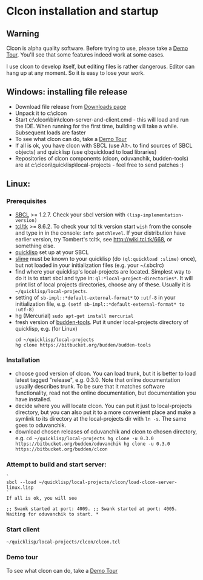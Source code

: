 Clcon <TRUNK> installation and startup 
==============

Warning
-------
Clcon is alpha quality software. Before trying to use, please take a [Demo Tour](demo-tour.md). 
You'll see that some features indeed work at some cases. 

I use clcon to develop itself, but editing files is rather dangerous. Editor can hang up at any moment. 
So it is easy to lose your work. 

Windows: installing file release
----------
- Download file release from [Downloads page](https://bitbucket.org/budden/clcon/downloads)
- Unpack it to c:\clcon
- Start c:\clcon\bin\clcon-server-and-client.cmd - this will load and run the IDE. When running for the first time, building will take a while. Subsequent loads are faster
- To see what clcon can do, take a [Demo Tour](demo-tour.md)
- If all is ok, you have clcon with SBCL (use Alt-. to find sources of SBCL objects) and quicklisp (use ql:quickload to load libraries)
- Repositories of clcon components (clcon, oduvanchik, budden-tools) are at c:\clcon\quicklisp\local-projects - feel free to send patches :)

Linux: 
-----------

### Prerequisites
- [SBCL](http://www.sbcl.org/platform-table.html) >= 1.2.7. Check your sbcl version with `(lisp-implementation-version)`
- [tcl/tk](http://tcl.tk) >= 8.6.2. To check your tcl tk version start `wish` from the console and type in in the console: `info patchlevel`. If your distribution have earlier version, try Tombert's tcltk, see http://wiki.tcl.tk/668, or something else.
- [quicklisp](https://www.quicklisp.org/beta/) set up at your SBCL
- [slime](https://common-lisp.net/project/slime/) must be known to your quicklisp (do `(ql:quickload :slime)` once), but not loaded in your initialization files (e.g. your ~/.sbclrc)
- find where your quicklisp's local-projects are located. Simplest way to do it is to start sbcl and type in: `ql:*local-project-directories*`. It will print list of local projects directories, choose any of these. Usually it is `~/quicklisp/local-projects`.
- setting of `sb-impl::*default-external-format*` to `:utf-8` in your initialization file, e.g. 
    ```(setf sb-impl::*default-external-format* to :utf-8)```
- hg (Mercurial) 
    ```sudo apt-get install mercurial```
- fresh version of [budden-tools](https://bitbucket.org/budden/budden-tools). Put it under local-projects directory of quicklisp, e.g. (for Linux)
    ```
    cd ~/quicklisp/local-projects
    hg clone https://bitbucket.org/budden/budden-tools
    ```  

### Installation
- choose good version of clcon. You can load trunk, but it is better to load latest tagged "release", e.g. 0.3.0. Note that online documentation usually describes trunk. To be sure that it matches software functionality, read not the online documentation, but documentation you have installed. 
- decide where you will locate clcon. You can put it just to local-projects directory, but you can also put it to a more convenient place and make a symlink to its directory at the local-projects dir with `ln -s`. The same goes to oduvanchik. 
- download chosen releases of oduvanchik and clcon to chosen directory, e.g.
    `
    cd ~/quicklisp/local-projects
    hg clone -u 0.3.0 https://bitbucket.org/budden/oduvanchik
    hg clone -u 0.3.0 https://bitbucket.org/budden/clcon
    `


### Attempt to build and start server: 
    `
    sbcl --load ~/quicklisp/local-projects/clcon/load-clcon-server-linux.lisp
    `
    If all is ok, you will see 
   `
   ;; Swank started at port: 4009.
   ;; Swank started at port: 4005.
   Waiting for oduvanchik to start.
   *
   `

### Start client
   
   `~/quicklisp/local-projects/clcon/clcon.tcl`
    
### Demo tour
To see what clcon can do, take a [Demo Tour](demo-tour.md)
